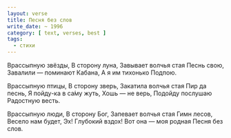```yaml
---
layout: verse
title: Песня без слов
write_date: ~ 1996
category: [ text, verses, best ]
tags:
  - стихи
---
```

Врассыпную звёзды,
В сторону луна,
Завывает волчья стая
Песнь свою,
Завалили — поминают
Кабана,
А я им тихонько
Подпою.

Врассыпную птицы,
В сторону зверь,
Закатила волчья стая
Пир да песнь,
Я пойду-ка в са́му жуть,
Хошь — не верь,
Подойду послушаю
Радостную весть.

Врассыпную люди,
В сторону Бог,
Запевает волчья стая
Гимн лесов,
Весело нам будет,
Эх! Глубокий вздох!
Вот она — моя родная
Песня без слов.
